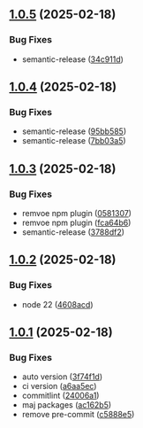 ## [1.0.5](https://github.com/Actunime/typescript-config/compare/v1.0.4...v1.0.5) (2025-02-18)


### Bug Fixes

* semantic-release ([34c911d](https://github.com/Actunime/typescript-config/commit/34c911d0f35bad1952a8da6e2709e0fb13a39f56))

## [1.0.4](https://github.com/Actunime/typescript-config/compare/v1.0.3...v1.0.4) (2025-02-18)


### Bug Fixes

* semantic-release ([95bb585](https://github.com/Actunime/typescript-config/commit/95bb585cec37d37fd4b190f7683a123ab415e949))
* semantic-release ([7bb03a5](https://github.com/Actunime/typescript-config/commit/7bb03a557f99248009a50945793dbb84fbf2c7e4))

## [1.0.3](https://github.com/Actunime/typescript-config/compare/v1.0.2...v1.0.3) (2025-02-18)


### Bug Fixes

* remvoe npm plugin ([0581307](https://github.com/Actunime/typescript-config/commit/05813074abe65ff28b3c7a5b43cf0bd4b6dc4114))
* remvoe npm plugin ([fca64b6](https://github.com/Actunime/typescript-config/commit/fca64b63058b7ce86c66223ce2ab779665a562f5))
* semantic-release ([3788df2](https://github.com/Actunime/typescript-config/commit/3788df2d2babaa5f61000856568699d766312450))

## [1.0.2](https://github.com/Actunime/typescript-config/compare/v1.0.1...v1.0.2) (2025-02-18)


### Bug Fixes

* node 22 ([4608acd](https://github.com/Actunime/typescript-config/commit/4608acdf66d828e8c2a6d94c960b661d227b7876))

## [1.0.1](https://github.com/Actunime/typescript-config/compare/v1.0.0...v1.0.1) (2025-02-18)


### Bug Fixes

* auto version ([3f74f1d](https://github.com/Actunime/typescript-config/commit/3f74f1de0d2028e389590f578bd6f69c5d48f4d0))
* ci version ([a6aa5ec](https://github.com/Actunime/typescript-config/commit/a6aa5ec44223f41a1d76c31d9befa811e56ae268))
* commitlint ([24006a1](https://github.com/Actunime/typescript-config/commit/24006a1923f6af566ffb5a1b29c66114c38214b5))
* maj packages ([ac162b5](https://github.com/Actunime/typescript-config/commit/ac162b501ac36f1fe651b644044d90c903fa07e2))
* remove pre-commit ([c5888e5](https://github.com/Actunime/typescript-config/commit/c5888e519c347fe4fe0e4f9cff18d2f9edcd0c37))
